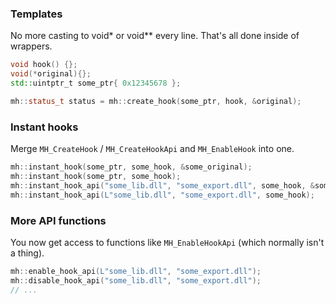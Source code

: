 ### Templates

No more casting to void\* or void\*\* every line. That's all done inside of wrappers.

```cpp
void hook() {};
void(*original){};
std::uintptr_t some_ptr{ 0x12345678 };

mh::status_t status = mh::create_hook(some_ptr, hook, &original);
```

### Instant hooks

Merge `MH_CreateHook` / `MH_CreateHookApi` and `MH_EnableHook` into one.

```cpp
mh::instant_hook(some_ptr, some_hook, &some_original);
mh::instant_hook(some_ptr, some_hook);
mh::instant_hook_api("some_lib.dll", "some_export.dll", some_hook, &some_original);
mh::instant_hook_api(L"some_lib.dll", "some_export.dll", some_hook);
```

### More API functions

You now get access to functions like `MH_EnableHookApi` (which normally isn't a thing).

```cpp
mh::enable_hook_api(L"some_lib.dll", "some_export.dll");
mh::disable_hook_api("some_lib.dll", "some_export.dll");
// ...
```
